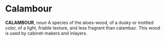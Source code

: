 # Calambour

**CALAMBOUR**, _noun_ A species of the aloes-wood, of a dusky or mottled color, of a light, friable texture, and less fragrant than calambac. This wood is used by cabinet-makers and inlayers.
